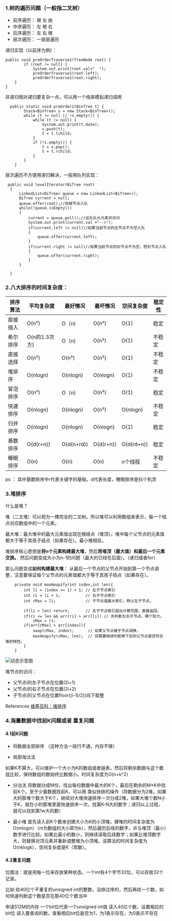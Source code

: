 ### 1.树的遍历问题（一般指二叉树）

- 前序遍历： 根 左 由
- 中序遍历： 左 根 右
- 后序遍历： 左 右 根
- 层次遍历： 一层层遍历

递归实现（以前序为例）：

```
public void preOrderTraverse1(TreeNode root) {
		if (root != null) {
			System.out.print(root.val+"  ");
			preOrderTraverse1(root.left);
			preOrderTraverse1(root.right);
    }
}
```

非递归相对递归要复杂一点，可以用一个栈来模拟递归调用

```
  public static void preOrder2(BinTree t) {  
        Stack<BinTree> s = new Stack<BinTree>();  
        while (t != null || !s.empty()) {  
            while (t != null) {  
                System.out.print(t.date);  
                s.push(t);  
                t = t.lchild;  
            }  
            if (!s.empty()) {  
                t = s.pop();  
                t = t.rchild;  
            }  
        }  
    }  

```

层次遍历不方便用递归解决，一般用队列实现：

```
 public void levelIterator(BiTree root)
  {
	  LinkedList<BiTree> queue = new LinkedList<BiTree>();
	  BiTree current = null;
	  queue.offer(root);//将根节点入队
	  while(!queue.isEmpty())
	  {
		  current = queue.poll();//出队队头元素并访问
		  System.out.print(current.val +"-->");
		  if(current.left != null)//如果当前节点的左节点不为空入队
		  {
			  queue.offer(current.left);
		  }
		  if(current.right != null)//如果当前节点的右节点不为空，把右节点入队
		  {
			  queue.offer(current.right);
		  }
	  }
	  
  }

```

### 2.八大排序的时间复杂度：

排序算法 | 平均复杂度 | 最好情况 | 最坏情况 | 空间复杂度 | 稳定性
---|---|---|---|---|---
直接插入 | O(n²) | O（n) | O(n²) | O(1) | 稳定
希尔排序 | O(n的1.3次方) | O（n) | O(n²) | O(1) | 不稳定
直接选择 | O(n²) | O(n²) | O(n²) | O(1) | 不稳定
堆排序 | O(nlogn) | O(nlogn) | O(nlogn) | O(1) | 不稳定
冒泡排序 | O(n²) | O（n) | O(n²) | O(1) | 稳定
快速排序 | O(nlogn) | O(nlogn) | O(n²) | O(nlogn) | 不稳定
归并排序 | O(nlogn) | O(nlogn) | O(nlogn) | O(1) | 稳定
基数排序 | O(d(r+n)) | O(d(n+rd)) | O(d(r+n)) | O(d(rd+n)) | 稳定
睡眠排序 | O(n) | O(n) | O(n) | n个线程 | 不稳定

ps ： 其中基数排序中r代表关键字的基础，d代表长度，睡眠排序是抖个机灵

### 3.堆排序
什么是堆？

堆（二叉堆）可以视为一棵完全的二叉树。所以堆可以利用数组来表示，每一个结点对应数组中的一个元素。

最大堆：最大堆中的最大元素值出现在根结点（堆顶）。堆中每个父节点的元素值都大于等于其孩子结点（如果存在）。最小堆相反。


堆排序核心思想是**将n个元素构建最大堆**，然后**将堆顶（最大值）和最后一个元素交换。**
然后问题变成大小为n-1的问题（最大的已经在后面）。（递归或者for）

那么问题变成**如何构建最大堆**：
从最后一个节点的父节点开始到第一个节点调整，注意要保证每个父节点的元素值都大于等于其孩子结点（如果存在）。

```
    private void maxHeapify(int index,int len){
        int li = (index << 1) + 1; // 左子节点索引
        int ri = li + 1;           // 右子节点索引
        int cMax = li;             // 子节点值最大索引，默认左子节点。
        
        if(li > len) return;       // 左子节点索引超出计算范围，直接返回。
        if(ri <= len && arr[ri] > arr[li]) // 先判断左右子节点，哪个较大。
            cMax = ri;
        if(arr[cMax] > arr[index]){
            swap(cMax, index);      // 如果父节点被子节点调换，
            maxHeapify(cMax, len);  // 则需要继续判断换下后的父节点是否符合堆的特性。
        }
    }
```


![动态示意图](http://bubkoo.qiniudn.com/Sorting_heapsort_anim.gif)

堆节点的访问：
- 父节点i的左子节点在位置(2i+1)
- 父节点i的右子节点在位置(2i+2)
- 子节点i的父节点在位置floor((i-1)/2))向下取整

References
[维基百科：堆排序](https://zh.wikipedia.org/zh-hans/%E5%A0%86%E6%8E%92%E5%BA%8F)

### 4.海量数据中找前K问题或者 重复问题

#### 4.1前K问题
- 将数据全部排序 （这种方法一般行不通，内存不够）

- 局部淘汰法 

如果K不算大，可以维护一个大小为K的数组或者链表，然后将剩余数据与这个数组比较，保持数组的数始终比数据小。时间复杂度为O(n+k^2)


- 分治法 将数据分成M份，找出每份数据中最大的K个，最后在剩余的M*K中找前K个。至于少量数据找前K，可以用 类似快排的操作（将数据分为2堆，如果大的那堆个数大于K个，继续对大堆快速排序一次分成2堆，如果大堆个数N小于K，就在小的那堆里面快速排序一次，找第K-N大的数字；递归以上过程，就可以找到第1w大的数）


- 最小堆 首先读入前K个数来创建大小为K的小顶堆，建堆的时间复杂度为O(mlogm）（m为数组的大小即为k），然后遍历后续的数字，并与堆顶（最小）数字进行比较。如果比最小的数小，则继续读取后续数字；如果比堆顶数字大，则替换对顶元素并重新调整堆为小顶堆。该算法的时间复杂度为O(nklogk），空间复杂度是K（常数）。

#### 4.2重复问题
位图法：就是用每一位来存放某种状态。一个int有4个字节32位，可以存放32个记录。

比如 给40亿个不重复的unsigned int的整数，没排过序的，然后再给一个数，如何快速判断这个数是否在那40亿个数当中

申请512M的内存
一个bit位代表一个unsigned int值
读入40亿个数，设置相应的bit位
读入要查询的数，查看相应bit位是否为1，为1表示存在，为0表示不存在